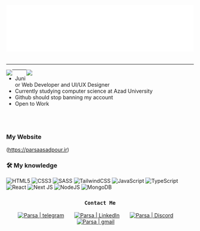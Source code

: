 <div align="center">
	<br>
  <img src="https://raw.githubusercontent.com/ParsaAsdpr/ParsaAsdpr/main/main.svg">
	<br>
</div>
<br><hr>
<img align="right" padding="10px" src="https://github-readme-stats.vercel.app/api?username=ParsaAsdpr&show_icons=true&theme=tokyonight" width="450"/>
<img align="left" src="https://komarev.com/ghpvc/?username=ParsaAsdpr" />

---

 
- Junior Web Developer and UI/UX Designer
- Currently studying computer science at Azad University
- Github should stop banning my account
- Open to Work

  
<br>
<br>

### My Website
 <a>(https://parsaasadpour.ir)</a>

### 🛠 My knowledge

<div>

![HTML5](https://img.shields.io/badge/html5-%23E34F26.svg?style=flat-square&logo=html5&logoColor=white)
![CSS3](https://img.shields.io/badge/css3-%231572B6.svg?style=flat-square&logo=css3&logoColor=white)
![SASS](https://img.shields.io/badge/SASS-hotpink.svg?style=flat-square&logo=SASS&logoColor=white)
![TailwindCSS](https://img.shields.io/badge/tailwindcss-%2338B2AC.svg?style=flat-square&logo=tailwind-css&logoColor=white)
![JavaScript](https://img.shields.io/badge/javascript-%23323330.svg?style=flat-square&logo=javascript&logoColor=%23F7DF1E)
![TypeScript](https://img.shields.io/badge/typescript-%23007ACC.svg?style=flat-square&logo=typescript&logoColor=white)
![React](https://img.shields.io/badge/react-%2320232a.svg?style=flat-square&logo=react&logoColor=%2361DAFB)
![Next JS](https://img.shields.io/badge/Nextjs-black?style=flat-square&logo=next.js&logoColor=white)
![NodeJS](https://img.shields.io/badge/node.js-6DA55F?style=flat-square&logo=node.js&logoColor=white)
![MongoDB](https://img.shields.io/badge/MongoDB-%234ea94b.svg?style=flat-square&logo=mongodb&logoColor=white)
</div>

<div align="center">

### `Contact Me`

[<img alt="Parsa | telegram" width="22px" src="https://www.svgrepo.com/show/354443/telegram.svg" />][telegram]
&nbsp;
&nbsp;
&nbsp;
[<img alt="Parsa | LinkedIn" width="22px" src="https://www.svgrepo.com/show/81143/linkedin.svg" />][linkedin]
&nbsp;
&nbsp;
&nbsp;
[<img alt="Parsa | Discord" width="22px" src="https://www.svgrepo.com/show/353655/discord-icon.svg" />][discord]
&nbsp;
&nbsp;
&nbsp;
[<img alt="Parsa | gmail" width="22px" src="https://www.svgrepo.com/show/452213/gmail.svg" />][email]
&nbsp;
&nbsp;
&nbsp;

<br/>

[linkedin]: https://www.linkedin.com/in/parsa-asadpour-42014322b/
[telegram]: https://telegram.me/BChatBot?start=sc-683486-4zWlnrG/
[discord]: https://discordapp.com/users/823587546578944041
[email]: mailto:parsaparsaasadpour.1999@gmail.com
